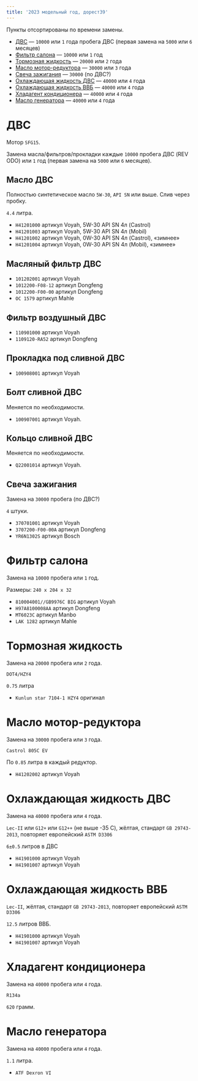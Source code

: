```yaml
---
title: '2023 модельный год, дорест39'
---
```


Пункты отсортированы по времени замены.

* [ДВС](#двс) — `10000` или `1` года пробега ДВС (первая замена на `5000` или `6` месяцев)
* [Фильтр салона](#фильтр-салона) — `10000` или `1` год
* [Тормозная жидкость](#тормозная-жидкость) — `20000` или `2` года
* [Масло мотор-редуктора](#масло-мотор-редуктора) — `30000` или `3` года
* [Свеча зажигания](#свеча-зажигания) — `30000` (по ДВС?)
* [Охлаждающая жидкость ДВС](#охлаждающая-жидкость-двс) — `40000` или `4` года
* [Охлаждающая жидкость ВВБ](#охлаждающая-жидкость-ввб) — `40000` или `4` года
* [Хладагент кондиционера](#хладагент-кондиционера) — `40000` или `4` года
* [Масло генератора](#масло-генератора) — `40000` или `4` года

# ДВС
Мотор `SFG15`.

Замена масла/фильтров/прокладки каждые `10000` пробега ДВС (REV ODO) или `1` год (первая замена на `5000` или `6` месяцев).

## Масло ДВС
Полностью синтетическое масло `5W-30`, `API SN` или выше. Слив через пробку.

`4.4` литра.

* `H41201000` артикул Voyah, 5W-30 API SN 4л (Castrol)
* `H41201003` артикул Voyah, 5W-30 API SN 4л (Mobil)
* `H41201002` артикул Voyah, 0W-30 API SN 4л (Castrol), «зимнее»
* `H41201004` артикул Voyah, 0W-30 API SN 4л (Mobil), «зимнее»

## Масляный фильтр ДВС
* `101202001` артикул Voyah
* `1012200-F08-12` артикул Dongfeng
* `1012200-F00-00` артикул Dongfeng
* `OC 1579` артикул Mahle

## Фильтр воздушный ДВС
* `110901000` артикул Voyah
* `1109120-RA52` артикул Dongfeng

## Прокладка под сливной ДВС
* `100908001` артикул Voyah

## Болт сливной ДВС
Меняется по необходимости.

* `100907001` артикул Voyah.

## Кольцо сливной ДВС
Меняется по необходимости.

* `Q22001014` артикул Voyah.

## Свеча зажигания
Замена на `30000` пробега (по ДВС?)

`4` штуки.

* `370701001` артикул Voyah
* `3707200-F00-00A` артикул Dongfeng
* `YR6N1302S` артикул Bosch

# Фильтр салона
Замена на `10000` пробега или `1` год.

Размеры: `240 x 204 x 32`

* `810004001//GB9976C BIG` артикул Voyah
* `H97A8100008AA` артикул Dongfeng
* `MT6023C` артикул Manbo
* `LAK 1282` артикул Mahle

# Тормозная жидкость
Замена на `20000` пробега или `2` года.

`DOT4/HZY4`

`0.75` литра

* `Kunlun star 7104-1 HZY4` оригинал

# Масло мотор-редуктора
Замена на `30000` пробега или `3` года.

`Castrol 805C EV`

По `0.85` литра в каждый редуктор.

* `H41202002` артикул Voyah

# Охлаждающая жидкость ДВС
Замена на `40000` пробега или `4` года.

`Lec-II` или `G12+` или `G12++` (не выше -35 С), жёлтая, стандарт `GB 29743-2013`, повторяет европейский `ASTM D3306`

`6±0.5` литров в ДВС

* `H41901000` артикул Voyah
* `H41901007` артикул Voyah

# Охлаждающая жидкость ВВБ

`Lec-II`, жёлтая, стандарт `GB 29743-2013`, повторяет европейский `ASTM D3306`

`12.5` литров ВВБ.

* `H41901000` артикул Voyah
* `H41901007` артикул Voyah

# Хладагент кондиционера
Замена на `40000` пробега или `4` года.

`R134a`

`620` грамм.

# Масло генератора
Замена на `40000` пробега или `4` года.

`1.1` литра.

* `ATF Dexron VI`
